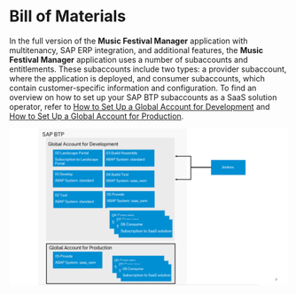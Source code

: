 # Bill of Materials
In the full version of the **Music Festival Manager** application with multitenancy, SAP ERP integration, and additional features, the **Music Festival Manager** application  uses a number of subaccounts and entitlements.
These subaccounts include two types: a provider subaccount, where the application is deployed, and consumer subaccounts, which contain customer-specific information and configuration.
To find an overview on how to set up your SAP BTP subaccounts as a SaaS solution operator, refer to [How to Set Up a Global Account for Development](https://help.sap.com/docs/btp/sap-business-technology-platform/prepare#set-up-a-global-account-for-development) and [How to Set Up a Global Account for Production](https://help.sap.com/docs/btp/sap-business-technology-platform/prepare#set-up-a-global-account-for-production).

<img src="./images/60_global_account_set_up.png"/> 

